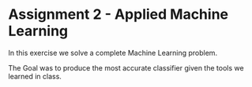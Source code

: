 # Assignment 2 - Applied Machine Learning

In this exercise we solve a complete Machine Learning problem.

The Goal was to produce the most accurate classifier given the tools we learned in class.

